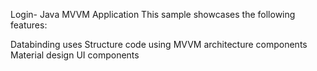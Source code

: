 Login- Java MVVM Application
This sample showcases the following features:

Databinding uses
Structure code using MVVM architecture components
Material design UI components

